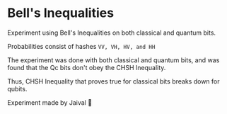 # Bell's Inequalities 

Experiment using Bell's Inequalities on both classical and quantum bits. 

Probabilities consist of hashes `VV, VH, HV, and HH`

The experiment was done with both classical and quantum bits, and was found that the Qc bits don't obey the CHSH Inequality.

Thus, CHSH Inequality that proves true for classical bits breaks down for qubits.

Experiment made by Jaival 🦖